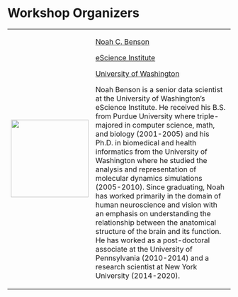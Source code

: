 # Workshop Organizers

<div>
  <table style="width:100%">
    <tr>
      <td class="speaker-image-left">
        <img src="{{site.baseurl}}/images/nbenson.png" width="175"/>
        </td>
      <td class="speaker-bio">
        <p class="hbio"><a href="https://nben.net/">Noah C. Benson</a></p>
        <p class="hbio"><a href="https://escience.washington.edu/">eScience Institute</a></p>
        <p class="hbio"><a href="https://www.washington.edu/">University of Washington</a></p>
        <p><a href="https://github.com/noahbenson"><i class="svg-icon github"></i></a>
           <a href="mailto:nben@uw.edu"><i class="svg-icon email"></i></a>
           </p>
        <p>Noah Benson is a senior data scientist at the University of
        Washington’s eScience Institute. He received his B.S. from Purdue
        University where triple-majored in computer science, math, and biology
        (2001-2005) and his Ph.D. in biomedical and health informatics from the
        University of Washington where he studied the analysis and
        representation of molecular dynamics simulations (2005-2010). Since
        graduating, Noah has worked primarily in the domain of human
        neuroscience and vision with an emphasis on understanding the
        relationship between the anatomical structure of the brain and its
        function. He has worked as a post-doctoral associate at the University
        of Pennsylvania (2010-2014) and a research scientist at New York
        University (2014-2020).</p>
        </td></tr></table></div>
